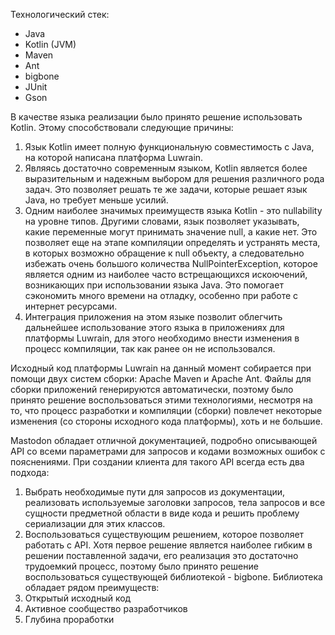 Технологический стек:
- Java
- Kotlin (JVM)
- Maven
- Ant
- bigbone
- JUnit 
- Gson

В качестве языка реализации было принято решение использовать Kotlin. Этому способствовали следующие причины:
1. Язык Kotlin имеет полную функциональную совместимость с Java, на которой написана платформа Luwrain.
2. Являясь достаточно современным языком, Kotlin является более выразительным и надежным выбором для решения различного рода задач. Это позволяет решать те же задачи, которые решает язык Java, но требует меньше усилий.
3. Одним наиболее значимых преимуществ языка Kotlin - это nullability на уровне типов. Другими словами, язык позволяет указывать, какие переменные могут принимать значение null, а какие нет. Это позволяет еще на этапе компиляции определять и устранять места, в которых возможно обращение к null объекту, а следовательно избежать очень большого количества NullPointerException, которое является одним из наиболее часто встрещающихся искоючений, возникающих при использовании языка Java. Это помогает сэкономить много времени на отладку, особенно при работе с интернет ресурсами.
4. Интеграция приложения на этом языке позволит облегчить дальнейшее использование этого языка в приложениях для платформы Luwrain, для этого необходимо внести изменения в процесс компиляции, так как ранее он не использовался.

Исходный код платформы Luwrain на данный момент собирается при помощи двух систем сборки: Apache Maven и Apache Ant. Файлы для сборки приложений генерируются автоматически, поэтому было принято решение воспользоваться этими технологиями, несмотря на то, что процесс разработки и компиляции (сборки) повлечет некоторые изменения (со стороны исходного кода платформы), хоть и не большие.

Mastodon обладает отличной документацией, подробно описывающей API со всеми параметрами для запросов и кодами возможных ошибок с пояснениями. При создании клиента для такого API всегда есть два подхода: 
1. Выбрать необходимые пути для запросов из документации, реализовать используемые заголовки запросов, тела запросов и все сущности предметной области в виде кода и решить проблему сериализации для этих классов.
2. Воспользоваться существующим решением, которое позволяет работать с API.
Хотя первое решение является наиболее гибким в решении поставленной задачи, его реализация это достаточно трудоемкий процесс, поэтому было принято решение воспользоваться существующей библиотекой - bigbone. Библиотека обладает рядом преимуществ: 
1. Открытый исходный код
2. Активное сообщество разработчиков
3. Глубина проработки